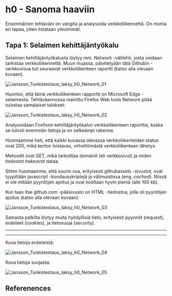 # h0 - Sanoma haaviin

Ensimmäinen tehtäväni on vangita ja analysoida verkkoliikennettä. On monta eri tapaa, joten listataan yleisimmät.

## Tapa 1: Selaimen kehittäjäntyökalu

Selaimen kehittäjäntyökalusta löytyy mm. Network -välilehti, josta voidaan tarkistaa verkkoliikennettä. Muun muassa, päivitetyään tätä Githubin -verkkosivua tuli seuraavat verkkoliikenteen raportti (katso alla olevaan kuvaan).

![Jansson_Tunkistestaus_laksy_h0_Network_01](https://github.com/user-attachments/assets/9391fd27-0259-42f0-9903-3258a4782dcc)

Huomioi, että tämä verkkoliikenteen rapportti on Microsoft Edge -selaimesta. Tehtäväannossa mainittu Firefox Web tools Network pitää tulostaa samalaiset tulokset:

![Jansson_Tunkistestaus_laksy_h0_Network_02](https://github.com/user-attachments/assets/22567129-d1b0-4e0e-aee0-ee7988320e0a)

Analysoidaan Firefoxin kehittäjäntyökalun verkkoliikenteen raporttia, koska se tulosti enemmän tietoja ja on selkeämpi rakenne.

Huomaamme heti, että kaikki kuvassa olevassa verkkoliikenteiden status ovat 200, mikä kertoo loistavas, virhettömästä verkkoliikenteen lähetys.

Metoodit ovat GET, mikä tarkoittaa domainit (eli verkkosivut) ja niiden tiedostot *hakeavat* dataa.

Sitten huomaamme, että suurin osa, erityisesti githubassets -sivustot, ovat tyypiltään javascript -koodausskriptejä ja välimuistissa (eng. *cached*). Niissä ei ole mitään pyyntöjen ajoitus ja ovat kooltaan hyvin pieniä (alle 100 kb).


Kun taas itse github.com -pääsivusto on HTML -tiedostoa, jolla oli pyyntöjen ajoitus (katso alla olevaan kuvaan):

![Jansson_Tunkistestaus_laksy_h0_Network_03](https://github.com/user-attachments/assets/67aa16c5-85ab-475b-a299-a1ebec88964a)

Samasta palkilta löytyy muita hyödyllisiä tieto, erityisesti pyynnöt (request), evästeet (cookies), ja tietosuoja (security).

---
---

Kuva tietoja evästeistä:

![Jansson_Tunkistestaus_laksy_h0_Network_04](https://github.com/user-attachments/assets/078a7320-af21-4320-a5e8-85d63d9b8922)

Kuva tietoja suojasta:

![Jansson_Tunkistestaus_laksy_h0_Network_05](https://github.com/user-attachments/assets/8d39d489-5614-4bab-8f8d-2e71c9d1e8bb)


## Referenences


